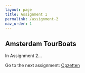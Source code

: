 ```yaml
---
layout: page
title: Assignment 1
permalink: /assignment-2
nav_order: 1
---
```


## Amsterdam TourBoats
In Assignment 2...

Go to the next assignment: [Opzetten]({{site.baseurl}}/assignment-3)
